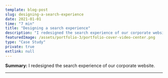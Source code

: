 ```yaml
---
template: blog-post
slug: designing-a-search-experience
date: 2021-01-01
time: "7 min"
title: "Designing a search experience"
description: "I redesigned the search experience of our corporate website"
featuredImage: /assets/portfolio-3/portfolio-cover-video-center.png
type: "Case Study"
private: true
extlink: null
---
```


**Summary:** I redesigned the search experience of our corporate website.

---

